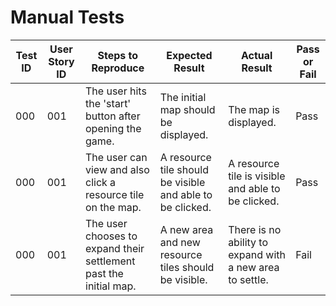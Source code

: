 # Manual Tests


| Test ID | User Story ID | Steps to Reproduce | Expected Result | Actual Result | Pass or Fail |
|----------------|---------------|-------------|---------------------|--------|--------|
|            000 |           001 | The user hits the 'start' button after opening the game. | The initial map should be displayed. | The map is displayed. | Pass |
|            000 |           001 | The user can view and also click a resource tile on the map.   | A resource tile should be visible and able to be clicked. | A resource tile is visible and able to be clicked. | Pass |
|            000 |           001 | The user chooses to expand their settlement past the initial map. | A new area and new resource tiles should be visible. | There is no ability to expand with a new area to settle. | Fail |
